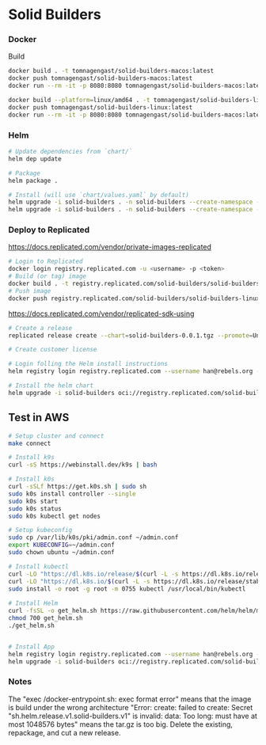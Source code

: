 # Solid Builders

### Docker

Build
```sh
docker build . -t tomnagengast/solid-builders-macos:latest
docker push tomnagengast/solid-builders-macos:latest
docker run --rm -it -p 8080:8080 tomnagengast/solid-builders-macos:latest
```

```sh
docker build --platform=linux/amd64 . -t tomnagengast/solid-builders-linux:latest
docker push tomnagengast/solid-builders-linux:latest
docker run --rm -it -p 8080:8080 tomnagengast/solid-builders-macos:latest
```

### Helm
```sh
# Update dependencies from `chart/`
helm dep update

# Package
helm package .

# Install (will use `chart/values.yaml` by default)
helm upgrade -i solid-builders . -n solid-builders --create-namespace --values values-dev.yaml
helm upgrade -i solid-builders . -n solid-builders --create-namespace --values values.yaml
```

### Deploy to Replicated

https://docs.replicated.com/vendor/private-images-replicated
```sh
# Login to Replicated
docker login registry.replicated.com -u <username> -p <token>
# Build (or tag) image
docker build . -t registry.replicated.com/solid-builders/solid-builders-linux:latest
# Push image
docker push registry.replicated.com/solid-builders/solid-builders-linux:latest
```

https://docs.replicated.com/vendor/replicated-sdk-using
```sh
# Create a release
replicated release create --chart=solid-builders-0.0.1.tgz --promote=Unstable

# Create customer license

# Login folling the Helm install instructions
helm registry login registry.replicated.com --username han@rebels.org --password <password>

# Install the helm chart
helm upgrade -i solid-builders oci://registry.replicated.com/solid-builders/unstable/solid-builders -n solid-builders --create-namespace
```

## Test in AWS

```sh
# Setup cluster and connect
make connect

# Install k9s
curl -sS https://webinstall.dev/k9s | bash

# Install k0s
curl -sSLf https://get.k0s.sh | sudo sh
sudo k0s install controller --single
sudo k0s start
sudo k0s status
sudo k0s kubectl get nodes

# Setup kubeconfig
sudo cp /var/lib/k0s/pki/admin.conf ~/admin.conf
export KUBECONFIG=~/admin.conf
sudo chown ubuntu ~/admin.conf

# Install kubectl
curl -LO "https://dl.k8s.io/release/$(curl -L -s https://dl.k8s.io/release/stable.txt)/bin/linux/amd64/kubectl"
curl -LO "https://dl.k8s.io/$(curl -L -s https://dl.k8s.io/release/stable.txt)/bin/linux/amd64/kubectl.sha256"
sudo install -o root -g root -m 0755 kubectl /usr/local/bin/kubectl
   
# Install Helm
curl -fsSL -o get_helm.sh https://raw.githubusercontent.com/helm/helm/main/scripts/get-helm-3
chmod 700 get_helm.sh
./get_helm.sh


# Install App
helm registry login registry.replicated.com --username han@rebels.org --password <password>
helm upgrade -i solid-builders oci://registry.replicated.com/solid-builders/unstable/solid-builders
```


### Notes

The "exec /docker-entrypoint.sh: exec format error" means that the image is build under the wrong architecture
"Error: create: failed to create: Secret "sh.helm.release.v1.solid-builders.v1" is invalid: data: Too long: must have at most 1048576 bytes" means the tar.gz is too big. Delete the existing, repackage, and cut a new release.
